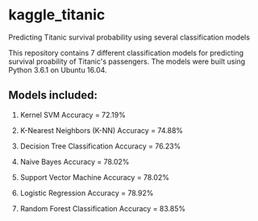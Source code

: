 # kaggle_titanic
Predicting Titanic survival probability using several classification models

This repository contains 7 different classification models for predicting survival proability of Titanic's passengers.
The models were built using Python 3.6.1 on Ubuntu 16.04.

Models included:
----------------
1. Kernel SVM
   Accuracy = 72.19%

2. K-Nearest Neighbors (K-NN)
   Accuracy = 74.88%

3. Decision Tree Classification
   Accuracy = 76.23%

4. Naive Bayes
   Accuracy = 78.02%

5. Support Vector Machine
   Accuracy = 78.02%

6. Logistic Regression
   Accuracy = 78.92%

7. Random Forest Classification
   Accuracy = 83.85%



